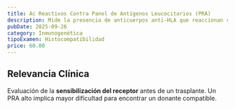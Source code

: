 ```yaml
---
title: Ac Reactivos Contra Panel de Antígenos Leucocitarios (PRA)
description: Mide la presencia de anticuerpos anti-HLA que reaccionan contra un panel de donantes. Es clave para evaluar el **riesgo de rechazo** en trasplantes.
pubDate: 2025-09-26
category: Inmunogenética
tipoExamen: Histocompatibilidad
price: 60.00
---
```


## Relevancia Clínica
Evaluación de la **sensibilización del receptor** antes de un trasplante. Un PRA alto implica mayor dificultad para encontrar un donante compatible.